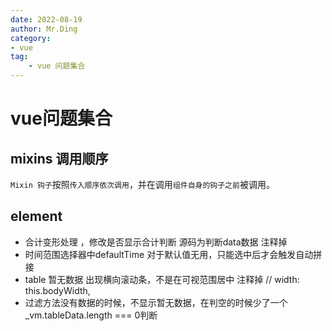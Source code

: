 ```yaml
---
date: 2022-08-19
author: Mr.Ding
category:
- vue
tag:
	- vue 问题集合
---
```

# vue问题集合

## mixins 调用顺序
`Mixin 钩子`按照`传入顺序依次调用`，并在调用`组件自身的钩子之前`被调用。

## element

- 合计变形处理 ，修改是否显示合计判断 源码为判断data数据 注释掉
- 时间范围选择器中defaultTime 对于默认值无用，只能选中后才会触发自动拼接
- table 暂无数据 出现横向滚动条，不是在可视范围居中 注释掉 // width: this.bodyWidth,
- 过滤方法没有数据的时候，不显示暂无数据，在判空的时候少了一个_vm.tableData.length === 0判断
